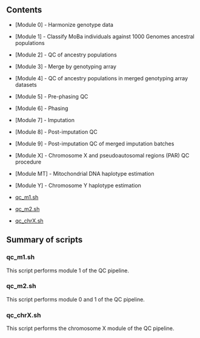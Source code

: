 ## Contents

* [Module 0] - Harmonize genotype data
* [Module 1] - Classify MoBa individuals against 1000 Genomes ancestral populations
* [Module 2] - QC of ancestry populations
* [Module 3] - Merge by genotyping array
* [Module 4] - QC of ancestry populations in merged genotyping array datasets
* [Module 5] - Pre-phasing QC
* [Module 6] - Phasing
* [Module 7] - Imputation
* [Module 8] - Post-imputation QC
* [Module 9] - Post-imputation QC of merged imputation batches
* [Module X] - Chromosome X and pseudoautosomal regions (PAR) QC procedure
* [Module MT] - Mitochondrial DNA haplotype estimation
* [Module Y] - Chromosome Y haplotype estimation

* [qc_m1.sh](#qc_m1sh)
* [qc_m2.sh](#qc_m2sh)
* [qc_chrX.sh](#qc_chrxsh)

## Summary of scripts

### qc_m1.sh
This script performs module 1 of the QC pipeline.

### qc_m2.sh
This script performs module 0 and 1 of the QC pipeline.

### qc_chrX.sh
This script performs the chromosome X module of the QC pipeline.
